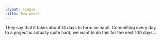 ```yaml
---
layout: single
title: Two weeks
---
```


They say that it takes about 14 days to form an habit. Committing every day to a project is actually quite hard, we want to do this for the next 100 days...

